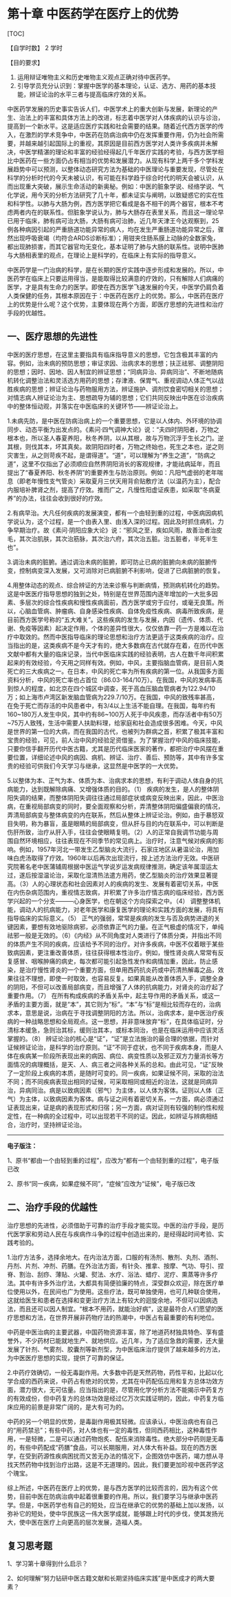 # 第十章   中医药学在医疗上的优势

[TOC]

【自学时数】  2  学时

【目的要求】 
1. 运用辩证唯物主义和历史唯物主义观点正确对待中医药学。
2. 引导学员充分认识到：掌握中医学的基本理论，认证、选方、用药的基本技能，辨证论治的水平三者与提高临床疗效的关系。

中医药学发展的历史事实告诉人们，中医学术上的重大创新与发展，新理论的产生、治法上的丰富和具体方法上的改进，标志着中医学对人体疾病的认识与诊治，提高到一个新水平。这是适应医疗实践和社会需要的结果。随着近代西方医学的传入，在激烈的学术竞争中，中医药在防病治病中仍在发挥重要作用，仍为社会所需要，并越来越引起国际上的重视，其原因是目前西方医学对人类许多疾病并未解决，中医学精湛的理论和丰富的经验经得起几千年医疗实践的考验，与西方医学相比中医药在一些方面仍占有相当的优势和发展潜力。从现有科学上两千多个学科发展趋势中可以预测，以整体动态研究方法为基础的中医理论与重要发现，尽管处在科学的分析时代的今天未被认识，有可能在科学趋于综合时代的明天会被认识，从而出现重大突破，展示生命活动的新奥秘。例如：中医的脏象学说、经络学说、气化学说，用今天的分析方法研究了几十年，都未证实与阐明，以致疑惑它的实在性和科学性。以肺与大肠为例，西方医学把它看成是各不相干的两个器官，根本不考虑两者内在的联系性。但脏象学说认为，肺与大肠存在表里关系，而且这一理论早已用于临床，肺有病可治大肠，大肠有病可治肺，近几年天津王今达观察到，25例各种病因引起的严重肠道功能异常的病人，均在发生严重肠道功能异常之后，骤然出现呼吸衰竭（均符合ARDS诊断标准）；用钳夹住肠系膜上动脉的全数家兔，都出现肺损害，而其它器官均无变化，基本证明了肺与大肠的联系性。说明中医肺与大肠相表里的观点，在理论上是科学的，在临床上有实际的指导意义。

中医药学是一门治病的科学，是在长期的医疗实践中逐步形成和发展的。所以，中医药学在临床上只要运用得当，是能取得比较满意的疗效的，只有解除人们病痛的医学，才是具有生命力的医学。即使在西方医学飞速发展的今天，中医学仍肩负着人类保健的任务，其根本原因在于：中医药在医疗上的优势。那么，中医药在医疗上的优势是什么呢？这个优势，主要体现在两个方面，即医疗思想的先进性和治疗手段的优越性。

## 一、医疗思想的先进性

中医的医疗思想，在这里主要指具有临床指导意义的思想，它包含极其丰富的内容。例如，治未病的预防思想；审证求因、治病求本的思想；扶正祛邪、调整阴阳的思想；因时、因地、因人制宜的辨证思想；“同病异治、异病同治”、不断地随病机转化调整治法和灵活选方用药的思想；存津液、保胃气、重视调动人体正气以战胜疾病的思想；辨证论治与药物服用方法，辨证施护、调剂饮食密切相关的思想；对情志病人辨证论治为主、思想疏导为辅的思想；它们共同反映出中医在诊治疾病中的整体恒动观，并落实在中医临床的关键环节——辨证论治上。

1.未病先防，是中医在防病治病上的一个重要思想，它是以人体内、外环境的协调同步、动态平衡为出发点的。《素问·四气调神大论》说：“夫四时阴阳者，万物之根本也，所以圣人春夏养阳，秋冬养阴，以从其根，故与万物沉浮于生长之门。逆其根，则伐其本，坏其真矣。故阴阳四时者，万物之终始也，死生之本也，逆之则灾害生，从之则苛疾不起，是谓得道”。“道”，可以理解为“养生之道”，“防病之道”，这里不仅指出了必须顺应自然界阴阳消长的客观规律，才能祛病延年，而且提出了“春夏养阳、秋冬养阴”的重要养生与防治原则。例如：凡阳气虚弱的老年喘息（即老年慢性支气管炎）采取夏月三伏天用背俞贴敷疗法（以温药为主），配合内服培补脾肾之剂，提高了疗效。推而广之，凡慢性阳虚证疾患，如采取“冬病夏养”的办法，往往会收到很好的疗效。

2.有病早治。大凡任何疾病的发展演变，都有一个由轻到重的过程，中医病因病机学说认为，这个过程，是一个由表入里、由浅入深的过程。因此及时抓住病机，力争早期治疗。故《素问·阴阳应象大论》说：“邪风之至，疾如风雨，故善治者治皮毛，其次治肌肤，其次治筋脉，其次治六府，其次治五脏。治五脏者，半死半生也”。

3.调治未病的脏腑。通过调治未病的脏腑，即可防止已病的脏腑向未病的脏腑传变，控制病变深入发展，又可消除对已病脏腑不利影响，促进了已病脏腑的恢复。

4.用整体动态的观点、综合辨证的方法来诊察与判断病情，预测病机转化的趋势。这是中医医疗指导思想的独到之处，特别是在世界范围内逐年增加的一大批多因素、多层次的综合性疾病和慢性疾病面前，西方医学或穷于应付，或毫无良策。所以，心脑血管病、肿瘤病、自身感染性疾病、自体免疫性疾病、病毒所致疾病，是目前西方医学号称的“五大难关”。这些疾病的发生与发展，内因（遗传、体质、代谢、免疫等因素）起决定作用，个体的差异性很大，仅仅依靠一药一方是难以在治疗中取效的。然而中医指导临床的理论思想和治疗方法更适于这类疾病的治疗。应当指出的是，这类疾病不是今天才有的，绝大多数病在古代就存在着，在历代中医文献中都有大量的临床记录，当代中医临床实践的经验表明，古人在数千年间积累起来的有效经验，今天用之同样有效。例如，中风，主要指脑血管病，是目前人类死亡的三大疾病之一。在日本，中风的死亡率为所有疾病的第一位。从我国多方面资料分析，中风的死亡率也占首位（86.03-164/10万）。在我国，中风的发病率高到惊人的程度，如北京在四个城区中调查，死于高血压脑血管病者为122.94/10万；如上海市卢湾区新发脑血管病为229.7/10万。在我国，中风的致残率甚高，在免于死亡而存活的中风患者中，有3/4以上生活不能自理。在我国，每年约有160~180万人发生中风，其中约有86~100万人死于中风疾患，而存活者中有50万~75万人致残，生活中需要人扶助料理，给家庭和社会造成很多困难。今天，中风是世界的第一位的大病，而在我国的古代，也被列为群病之首，积累了极其丰富和宝贵的经验，可见，前人治中风的经验足资借鉴。为了掌握治疗中风的临床技能，只要你信手翻开历代中医古籍，尤其是历代临床医家的著作，都把治疗中风摆在重要位置，详细论述中风的病因、病机、辨证、治疗、善后、预防等，其中有许多宝贵的经验可供我们今天学习与继承，这显然是中医学的一大优势。

5.以整体为本、正气为本、体质为本、治病求本的思想，有利于调动人体自身的抗病能力，达到既解除病痛、又增强体质的目的。（1） 疾病的发生，是人的整体阴阳失调的结果，而整体阴阳失调往往通过局部症状或病变反映出来，因此，中医治病，在重视局部病变的同时，要全面观察和分析，弄清整体阴阳偏盛偏衰的情况，弄清局部病变与整体病变的内在联系，然后从整体上辨证论治。例如，由于暴怒双目失明，称为暴盲，虽是眼睛的局部病变，但从肝与目的内在联系中，可以判断是伤肝所致，治疗从肝入手，往往会使眼睛复明。（2）人的正常自我调节功能与周围自然环境相应，往往表现在不同季节的常见病上。治疗时，注意气候对疾病的影响。例如，1957年河北一带发生乙型脑炎大流行，石家庄地区从暑温论治，用加味白虎汤取得了疗效。1960年以后再次出现流行，按上述方法治疗无效。中医研究院著名老中医蒲辅周根据中医运气学说岁运发病规律推测，确定该年属湿运太过，遂后按湿温论治，采取化湿清热法遣方用药，使乙型脑炎的治疗效果显著提高。（3）人的心理状态和社会因素对人的疾病的发生、发展有着密切关系，中医在内伤杂病范围内，重视情志致病，并积累了许多治疗情志病的临床经验，西方医学兴起的一个分支———心身医学，也在朝这个方向探索之中。（4） 调整整体机能，调动人的抗病能力，对老年医学和康复医学的理论和实践方面的发展，将具有指导临床的实际意义。（5） 正气的强弱，常常是疾病的发生与否及病势进退的关键因素，要想有效地驱除病邪，必须依靠正气的力量。在正气极虚的情况下，单纯祛邪一般是无效的。（6）《内经》从不同角度对人类进行了体质分类，并指出不同的体质产生不同的疾病，应该给予不同的治疗。对许多疾病，中医不仅着眼于某些致病因素，更注重改善体质，往往获得根本性治疗。例如，慢性肾炎病人常常有反复感冒、咽喉肿痛的病史，每次都可能引起急性发作和病情加重，因此，防止感染，是治疗慢性肾炎的一个重要方面，但单用西药抗炎药或中药清热解毒之品，效果往往不理想，即使一时取效，也容易反复。如果真能从改善体质入手，调整全身的阴阳，不但可以改善局部病变，而且增强了人体的抗病能力，对肾炎的治疗起了重要作用。（7） 在所有构成疾病的矛盾关系中，起主导作用的矛盾关系，或这一矛盾的主要方面，就是“本”，其它则为“标”。“本”与“标”是相比较而存在的，治病求本，意思是说，治病在于寻找调整阴阳的方法。所以，治病求本，是中医治疗疾病的一种战略思想和全局观点。这一思想，并非意味放弃“标”，在具体临证时，分清标本缓急，急则治其标，缓则治其本，或标本同治，也是在临床运用中应该灵活掌握的。（8） 辨证论治的核心是“证”，“证”是立法施治的最合理的依据，而针对证候辨证论治，是科学的治疗原则。“证”不同于症状，也不同于疾病本身，而是人体在疾病某一阶段所表现出来的病因、病位、病变性质以及邪正双方力量消长等方面情况的病理概括，是天、人、病三者之间各种关系的总和。由此可见，“证”反映了一定阶段上疾病的本质，是随时可变的。同一疾病，如果证候不同，采取的治法不同；而不同疾病表现出相同的证候，可采取相同或相近的治法，这就是同病异治，异病同治。病是以致病因素（邪气）为主体，以人体为客体。证则以人体（正气）为主体，以致病因素为客体。病与证之间有着密切关系，一方面，病必须通过证表现出来，证是病的表现形式和归宿；另一方面，病对证则有较强的制约性和规定性，在一种病的全过程中，可以出现若干不同的证。因此，如辨证与辨病相结合，治疗时，坚持辨证论治。



------

**电子版注：**

1、原书“都由一个由轻到重的过程”，应改为“都有一个由轻到重的过程”，电子版已改

2、原书“同一疾病，如果症候不同”，“症候”应改为“证候”，电子版已改

## 二、治疗手段的优越性

治疗思想的先进性，必须借助于可靠的治疗手段才能实现。中医的治疗手段，是历代医学家和劳动人民在与疾病作斗争的过程中创造出来的，是经得起时间考验、实践考验的。

1.治疗方法多，选择余地大。在内治法方面，口服的有汤剂、散剂、丸剂、酒剂、丹剂、片剂、冲剂、药膳。在外治法方面，有针灸、推拿、按摩、气功、导引、捏脊、割治、刮痧、薄贴、火罐、熨法、水疗、浴法、蜡疗、泥疗、熏蒸等许多疗法。其中有许多外治疗法，大都具有简便验廉的特点，深受群众欢迎，除在医疗单位使用以外，在民间也广为使用。这些疗法，既可单独使用，也可几种联合使用，这就给医生和患者在选择和变更治疗方法上有较大的迴旋余地，不但可以因病选法，而且还可以因人制宜。“根本不用药，就能治好病”，这是最符合人们愿望的医疗思想和方法，在世界开展非药物疗法的热潮中，中医占有最重要的有利地位。

中药是中医治病的主要武器，中国药物资源丰富，除了地道药材独具特色、享有盛誉外，不少药材已能就地生产、就地供应。近几年，为了适应急救的需要，还大量发展了针剂、气雾剂、胶囊剂等新剂型，为中医临床治疗提供了越来越多的方法，为中医医疗思想的实现，提供了可靠的保证。

2.中药疗效确切，一般无毒副作用。大多数中药是天然药物，药性平和，比起以化学合成的西药来说，中药占有绝对的优势，尤其在中药配伍应用和复方总体功效方面，潜力很大，无可估量。应当指出的是，尽管用化学分析方法不能揭示中药复方的有效成份，但中药复方的总体功效是经过亿万次实践证明的，因此，中药复方临床应用的前景是非常广阔的，是大有可为的。

中药的另一个明显的优势，是毒副作用极其轻微。应该承认，中医治病也有自己的“用药禁忌”；有些中药，对人体也有一定的毒性，但同西药相比，这种毒性作用，一是轻微，二是可以通过药物炮炙、配伍来消除毒性。绝大部分中药则是无毒的，有些中药配成“药膳”食品，可以长期服用，对人体大有补益。现在的西方医学，在受到药源性疾病困扰而又苦无办法的情况下，企图效仿中医药，竭力想从寻找天然药物中找到治疗出路，这是不无道理的。因此，我们要更加珍视中医药学这个瑰宝。

综上所述，中医药在医疗上的优势，是与西方医学的比较而言的，因为有这个优势，目前中医在防病治病中起着很重要的作用。所以，我们要学习与继承中医药学。但是，中医药学也有自己的短处，应当在继承它的优势的基础上加以发扬，以弥补它的短处，使中华民族这一伟大医学成就，能够跟上时代的步伐，使其发扬光大，使中医在医疗上向更高的层次发展，造福人类。

## 复习思考题

1、学习第十章得到什么启示？

2、如何理解“努力钻研中医古籍文献和长期坚持临床实践”是中医成才的两大要素？